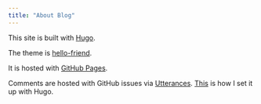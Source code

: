 ```yaml
---
title: "About Blog"
---
```


This site is built with [Hugo](https://github.com/gohugoio/hugo).

The theme is [hello-friend](https://github.com/panr/hugo-theme-hello-friend).

It is hosted with [GitHub Pages](https://pages.github.com/).

Comments are hosted with GitHub issues via [Utterances](https://utteranc.es/?installation_id=13839554&setup_action=install). [This](https://mscipio.github.io/post/utterances-comment-engine/) is how I set it up with Hugo.
